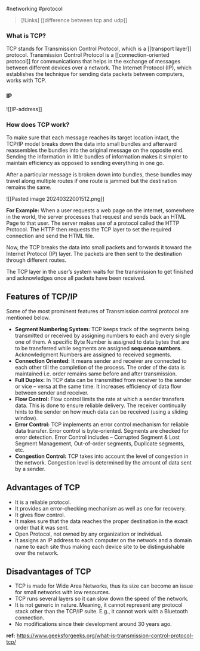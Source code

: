 #networking #protocol 

>[!Links]
>[[difference between tcp and udp]]


### What is TCP?
TCP stands for Transmission Control Protocol, which is a [[transport layer]] protocol. Transmission Control Protocol is a [[connection-oriented protocol]] for communications that helps in the exchange of messages between different devices over a network. The Internet Protocol (IP), which establishes the technique for sending data packets between computers, works with TCP.

### IP
![[IP-address]]

### How does TCP work?
To make sure that each message reaches its target location intact, the TCP/IP model breaks down the data into small bundles and afterward reassembles the bundles into the original message on the opposite end. Sending the information in little bundles of information makes it simpler to maintain efficiency as opposed to sending everything in one go. 

After a particular message is broken down into bundles, these bundles may travel along multiple routes if one route is jammed but the destination remains the same.

![[Pasted image 20240322001512.png]]

**For Example:**
When a user requests a web page on the internet, somewhere in the world, the server processes that request and sends back an HTML Page to that user. The server makes use of a protocol called the HTTP Protocol. The HTTP then requests the TCP layer to set the required connection and send the HTML file.

Now, the TCP breaks the data into small packets and forwards it toward the Internet Protocol (IP) layer. The packets are then sent to the destination through different routes.

The TCP layer in the user’s system waits for the transmission to get finished and acknowledges once all packets have been received.

## Features of TCP/IP

Some of the most prominent features of Transmission control protocol are mentioned below.

- ****Segment Numbering System:**** TCP keeps track of the segments being transmitted or received by assigning numbers to each and every single one of them. A specific Byte Number is assigned to data bytes that are to be transferred while segments are assigned __sequence numbers__. Acknowledgment Numbers are assigned to received segments.
- ****Connection Oriented:**** It means sender and receiver are connected to each other till the completion of the process. The order of the data is maintained i.e. order remains same before and after transmission.
- ****Full Duplex:**** In TCP data can be transmitted from receiver to the sender or vice – versa at the same time. It increases efficiency of data flow between sender and receiver. 
- ****Flow Control:**** Flow control limits the rate at which a sender transfers data. This is done to ensure reliable delivery. The receiver continually hints to the sender on how much data can be received (using a sliding window).
- ****Error Control:**** TCP implements an error control mechanism for reliable data transfer. Error control is byte-oriented. Segments are checked for error detection. Error Control includes – Corrupted Segment & Lost Segment Management, Out-of-order segments, Duplicate segments, etc.
- ****Congestion Control:**** TCP takes into account the level of congestion in the network. Congestion level is determined by the amount of data sent by a sender.

## ****Advantages of TCP****

- It is a reliable protocol.
- It provides an error-checking mechanism as well as one for recovery.
- It gives flow control.
- It makes sure that the data reaches the proper destination in the exact order that it was sent.
- Open Protocol, not owned by any organization or individual.
- It assigns an IP address to each computer on the network and a domain name to each site thus making each device site to be distinguishable over the network.

## ****Disadvantages of TCP****

- TCP is made for Wide Area Networks, thus its size can become an issue for small networks with low resources.
- TCP runs several layers so it can slow down the speed of the network.
- It is not generic in nature. Meaning, it cannot represent any protocol stack other than the TCP/IP suite. E.g., it cannot work with a Bluetooth connection.
- No modifications since their development around 30 years ago.

**ref:** https://www.geeksforgeeks.org/what-is-transmission-control-protocol-tcp/